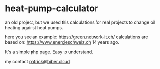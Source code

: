 # heat-pump-calculator
an old project, but we used this calculations for real projects to change oil heating against heat pumps.

here you see an example: https://green.network-it.ch/
calculations are based on: https://www.energieschweiz.ch 14 years ago.

It's a simple php page. Easy to understand.

my contact 
patrick@biber.cloud
